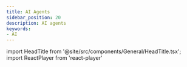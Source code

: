 ```yaml
---
title: AI Agents
sidebar_position: 20
description: AI agents
keywords:
- AI
---
```


import HeadTitle from '@site/src/components/General/HeadTitle.tsx';
import ReactPlayer from 'react-player'

<HeadTitle title="AI Agents | OpenBB Workspace Docs" />


